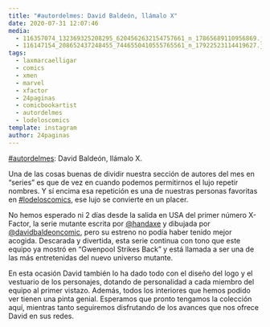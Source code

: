 ```yaml
---
title: "#autordelmes: David Baldeón, llámalo X"
date: 2020-07-31 12:07:46
media: 
  - 116357074_132369325208295_6204562632154757661_n_17865689110956869.jpg
  - 116147154_208652437248455_7446550410555765561_n_17922523114419627.jpg
tags: 
  - laxmarcaelligar
  - comics
  - xmen
  - marvel
  - xfactor
  - 24paginas
  - comicbookartist
  - autordelmes
  - lodeloscomics
template: instagram
author: 24paginas
---
```


[#autordelmes](/tags/autordelmes): David Baldeón, llámalo X.

Una de las cosas buenas de dividir nuestra sección de autores del mes en “series” es que de vez en cuando podemos permitirnos el lujo repetir nombres. Y sí encima esa repetición es una de nuestras personas favoritas en [#lodeloscomics](/tags/lodeloscomics), ese lujo se convierte en un placer.

No hemos esperado ni 2 días desde la salida en USA del primer número X-Factor, la serie mutante escrita por [@handaxe](https://instagram.com/handaxe) y dibujada por [@davidbaldeoncomic](https://instagram.com/davidbaldeoncomic), pero su estreno no podía haber tenido mejor acogida. Descarada y divertida, esta serie continua con tono que este equipo ya mostró en “Gwenpool Strikes Back” y está llamada a ser una de las más entretenidas del nuevo universo mutante.

En esta ocasión David también lo ha dado todo con el diseño del logo y el vestuario de los personajes, dotando de personalidad a cada miembro del equipo al primer vistazo. Además, todos los interiores que hemos podido ver tienen una pinta genial. Esperamos que pronto tengamos la colección aquí, mientras tanto seguiremos disfrutando de los avances que nos ofrece David en sus redes.
